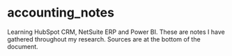 # accounting_notes
Learning HubSpot CRM, NetSuite ERP and Power BI. These are notes I have gathered throughout my research.  Sources are at the bottom of the document.
